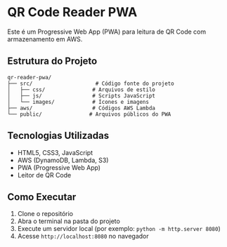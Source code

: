 # QR Code Reader PWA

Este é um Progressive Web App (PWA) para leitura de QR Code com armazenamento em AWS.

## Estrutura do Projeto

```
qr-reader-pwa/
├── src/                    # Código fonte do projeto
│   ├── css/               # Arquivos de estilo
│   ├── js/                # Scripts JavaScript
│   └── images/            # Ícones e imagens
├── aws/                   # Códigos AWS Lambda
└── public/               # Arquivos públicos do PWA
```

## Tecnologias Utilizadas

- HTML5, CSS3, JavaScript
- AWS (DynamoDB, Lambda, S3)
- PWA (Progressive Web App)
- Leitor de QR Code

## Como Executar

1. Clone o repositório
2. Abra o terminal na pasta do projeto
3. Execute um servidor local (por exemplo: `python -m http.server 8080`)
4. Acesse `http://localhost:8080` no navegador